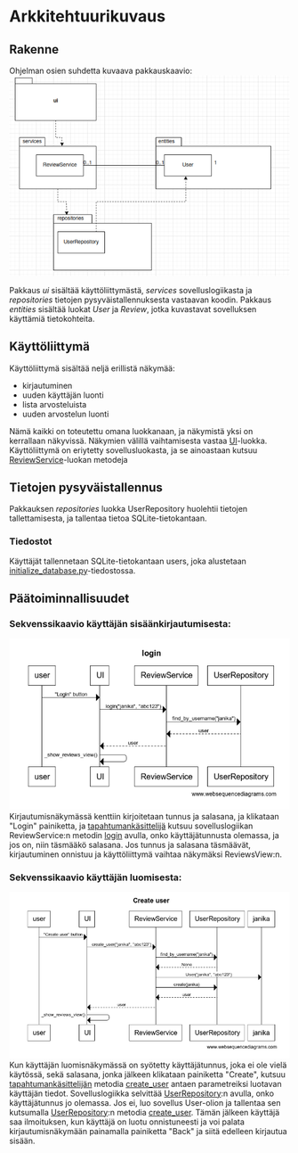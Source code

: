 # Arkkitehtuurikuvaus
## Rakenne
Ohjelman osien suhdetta kuvaava pakkauskaavio:
![Screenshot](./kuvat/arkkitehtuuri.png)

Pakkaus *ui* sisältää käyttöliittymästä, *services* sovelluslogiikasta ja *repositories* tietojen pysyväistallennuksesta vastaavan koodin. Pakkaus *entities* sisältää luokat *User* ja *Review*, jotka kuvastavat sovelluksen käyttämiä tietokohteita.
## Käyttöliittymä
Käyttöliittymä sisältää neljä erillistä näkymää:
- kirjautuminen
- uuden käyttäjän luonti
- lista arvosteluista
- uuden arvostelun luonti

Nämä kaikki on toteutettu omana luokkanaan, ja näkymistä yksi on kerrallaan näkyvissä. Näkymien välillä vaihtamisesta vastaa [UI](https://github.com/janikakalliokoski/ot-harjoitustyo/blob/master/src/ui/ui.py)-luokka. Käyttöliittymä on eriytetty sovellusluokasta, ja se ainoastaan kutsuu [ReviewService](https://github.com/janikakalliokoski/ot-harjoitustyo/blob/master/src/services/service.py)-luokan metodeja
## Tietojen pysyväistallennus
Pakkauksen *repositories* luokka UserRepository huolehtii tietojen tallettamisesta, ja tallentaa tietoa SQLite-tietokantaan.
### Tiedostot
Käyttäjät tallennetaan SQLite-tietokantaan users, joka alustetaan [initialize_database.py](https://github.com/janikakalliokoski/ot-harjoitustyo/blob/master/src/initialize_database.py)-tiedostossa.
## Päätoiminnallisuudet
### Sekvenssikaavio käyttäjän sisäänkirjautumisesta:
![Screenshot](./kuvat/login_sekvenssi.png)
Kirjautumisnäkymässä kenttiin kirjoitetaan tunnus ja salasana, ja klikataan "Login" painiketta, ja [tapahtumankäsittelijä](https://github.com/janikakalliokoski/ot-harjoitustyo/blob/master/src/ui/login.py#L16) kutsuu sovelluslogiikan ReviewService:n metodin [login](https://github.com/janikakalliokoski/ot-harjoitustyo/blob/master/src/services/service.py#L36) avulla, onko käyttäjätunnusta olemassa, ja jos on, niin täsmääkö salasana. Jos tunnus ja salasana täsmäävät, kirjautuminen onnistuu ja käyttöliittymä vaihtaa näkymäksi ReviewsView:n.

### Sekvenssikaavio käyttäjän luomisesta:
![Screenshot](./kuvat/create_user_sekvenssi.png)
Kun käyttäjän luomisnäkymässä on syötetty käyttäjätunnus, joka ei ole vielä käytössä, sekä salasana, jonka jälkeen klikataan painiketta "Create", kutsuu [tapahtumankäsittelijän](https://github.com/janikakalliokoski/ot-harjoitustyo/blob/master/src/ui/create_user.py#L16) metodia [create_user](https://github.com/janikakalliokoski/ot-harjoitustyo/blob/master/src/services/service.py#L81) antaen parametreiksi luotavan käyttäjän tiedot. Sovelluslogiikka selvittää [UserRepository](https://github.com/janikakalliokoski/ot-harjoitustyo/blob/master/src/repositories/user_repository.py):n avulla, onko käyttäjätunnus jo olemassa. Jos ei, luo sovellus User-olion ja tallentaa sen kutsumalla [UserRepository](https://github.com/janikakalliokoski/ot-harjoitustyo/blob/master/src/repositories/user_repository.py):n metodia [create_user](https://github.com/janikakalliokoski/ot-harjoitustyo/blob/master/src/repositories/user_repository.py#L22). Tämän jälkeen käyttäjä saa ilmoituksen, kun käyttäjä on luotu onnistuneesti ja voi palata kirjautumisnäkymään painamalla painiketta "Back" ja siitä edelleen kirjautua sisään.
